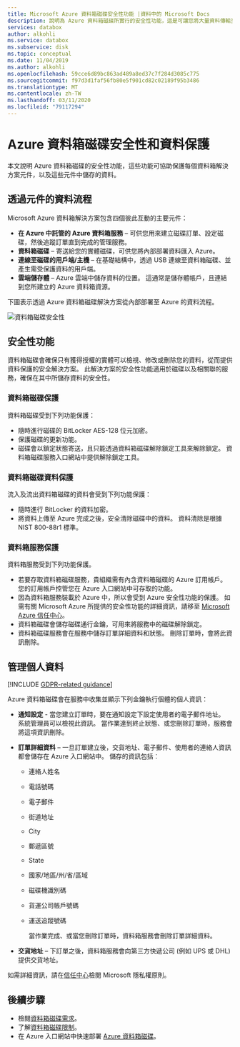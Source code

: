 ```yaml
---
title: Microsoft Azure 資料箱磁碟安全性功能 |資料中的 Microsoft Docs
description: 說明為 Azure 資料箱磁碟所實行的安全性功能，這是可讓您將大量資料傳輸至 Azure 的雲端解決方案
services: databox
author: alkohli
ms.service: databox
ms.subservice: disk
ms.topic: conceptual
ms.date: 11/04/2019
ms.author: alkohli
ms.openlocfilehash: 59cce6d89bc863ad489a8ed37c7f284d3085c775
ms.sourcegitcommit: f97d3d1faf56fb80e5f901cd82c02189f95b3486
ms.translationtype: MT
ms.contentlocale: zh-TW
ms.lasthandoff: 03/11/2020
ms.locfileid: "79117294"
---
```

# <a name="azure-data-box-disk-security-and-data-protection"></a>Azure 資料箱磁碟安全性和資料保護

本文說明 Azure 資料箱磁碟的安全性功能，這些功能可協助保護每個資料箱解決方案元件，以及這些元件中儲存的資料。 

## <a name="data-flow-through-components"></a>透過元件的資料流程

Microsoft Azure 資料箱解決方案包含四個彼此互動的主要元件：

- **在 Azure 中託管的 Azure 資料箱服務** – 可供您用來建立磁碟訂單、設定磁碟，然後追蹤訂單直到完成的管理服務。
- **資料箱磁碟** – 寄送給您的實體磁碟，可供您將內部部署資料匯入 Azure。 
- **連線至磁碟的用戶端/主機** – 在基礎結構中，透過 USB 連線至資料箱磁碟、並產生需受保護資料的用戶端。
- **雲端儲存體** – Azure 雲端中儲存資料的位置。 這通常是儲存體帳戶，且連結到您所建立的 Azure 資料箱資源。

下圖表示透過 Azure 資料箱磁碟解決方案從內部部署至 Azure 的資料流程。

![資料箱磁碟安全性](media/data-box-disk-security/data-box-disk-security-1.png)

## <a name="security-features"></a>安全性功能

資料箱磁碟會確保只有獲得授權的實體可以檢視、修改或刪除您的資料，從而提供資料保護的安全解決方案。 此解決方案的安全性功能適用於磁碟以及相關聯的服務，確保在其中所儲存資料的安全性。

### <a name="data-box-disk-protection"></a>資料箱磁碟保護

資料箱磁碟受到下列功能保護：

- 隨時進行磁碟的 BitLocker AES-128 位元加密。
- 保護磁碟的更新功能。
- 磁碟會以鎖定狀態寄送，且只能透過資料箱磁碟解除鎖定工具來解除鎖定。 資料箱磁碟服務入口網站中提供解除鎖定工具。

### <a name="data-box-disk-data-protection"></a>資料箱磁碟資料保護

流入及流出資料箱磁碟的資料會受到下列功能保護：

- 隨時進行 BitLocker 的資料加密。
- 將資料上傳至 Azure 完成之後，安全清除磁碟中的資料。 資料清除是根據 NIST 800-88r1 標準。

### <a name="data-box-service-protection"></a>資料箱服務保護

資料箱服務受到下列功能保護。

- 若要存取資料箱磁碟服務，貴組織需有內含資料箱磁碟的 Azure 訂用帳戶。 您的訂用帳戶控管您在 Azure 入口網站中可存取的功能。
- 因為資料箱服務裝載於 Azure 中，所以會受到 Azure 安全性功能的保護。 如需有關 Microsoft Azure 所提供的安全性功能的詳細資訊，請移至 [Microsoft Azure 信任中心](https://www.microsoft.com/TrustCenter/Security/default.aspx)。
- 資料箱磁碟會儲存磁碟通行金鑰，可用來將服務中的磁碟解除鎖定。 
- 資料箱磁碟服務會在服務中儲存訂單詳細資料和狀態。 刪除訂單時，會將此資訊刪除。

## <a name="managing-personal-data"></a>管理個人資料

[!INCLUDE [GDPR-related guidance](../../includes/gdpr-intro-sentence.md)]

Azure 資料箱磁碟會在服務中收集並顯示下列金鑰執行個體的個人資訊：

- **通知設定** - 當您建立訂單時，要在通知設定下設定使用者的電子郵件地址。 系統管理員可以檢視此資訊。 當作業達到終止狀態、或您刪除訂單時，服務會將這項資訊刪除。

- **訂單詳細資料** – 一旦訂單建立後，交貨地址、電子郵件、使用者的連絡人資訊都會儲存在 Azure 入口網站中。 儲存的資訊包括︰

  - 連絡人姓名
  - 電話號碼
  - 電子郵件
  - 街道地址
  - City
  - 郵遞區號
  - State
  - 國家/地區/州/省/區域
  - 磁碟機識別碼
  - 貨運公司帳戶號碼
  - 運送追蹤號碼

    當作業完成、或當您刪除訂單時，資料箱服務會刪除訂單詳細資料。

- **交貨地址** – 下訂單之後，資料箱服務會向第三方快遞公司 (例如 UPS 或 DHL) 提供交貨地址。 

如需詳細資訊，請在[信任中心](https://www.microsoft.com/trustcenter)檢閱 Microsoft 隱私權原則。


## <a name="next-steps"></a>後續步驟

- 檢閱[資料箱磁碟需求](data-box-disk-system-requirements.md)。
- 了解[資料箱磁碟限制](data-box-disk-limits.md)。
- 在 Azure 入口網站中快速部署 [Azure 資料箱磁碟](data-box-disk-quickstart-portal.md)。
